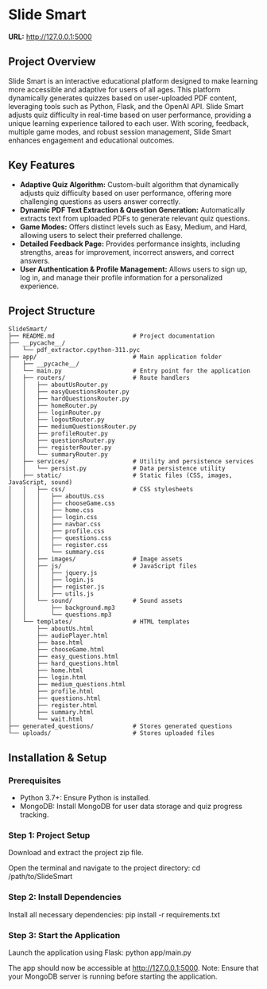 # Slide Smart

**URL:** http://127.0.0.1:5000

## Project Overview

Slide Smart is an interactive educational platform designed to make learning more accessible and adaptive for users of all ages. This platform dynamically generates quizzes based on user-uploaded PDF content, leveraging tools such as Python, Flask, and the OpenAI API. Slide Smart adjusts quiz difficulty in real-time based on user performance, providing a unique learning experience tailored to each user. With scoring, feedback, multiple game modes, and robust session management, Slide Smart enhances engagement and educational outcomes.

## Key Features

- **Adaptive Quiz Algorithm:** Custom-built algorithm that dynamically adjusts quiz difficulty based on user performance, offering more challenging questions as users answer correctly.
- **Dynamic PDF Text Extraction & Question Generation:** Automatically extracts text from uploaded PDFs to generate relevant quiz questions.
- **Game Modes:** Offers distinct levels such as Easy, Medium, and Hard, allowing users to select their preferred challenge.
- **Detailed Feedback Page:** Provides performance insights, including strengths, areas for improvement, incorrect answers, and correct answers.
- **User Authentication & Profile Management:** Allows users to sign up, log in, and manage their profile information for a personalized experience.

## Project Structure

```plaintext
SlideSmart/
├── README.md                      # Project documentation
├── __pycache__/                   
│   └── pdf_extractor.cpython-311.pyc
├── app/                           # Main application folder
│   ├── __pycache__/
│   └── main.py                    # Entry point for the application
│   ├── routers/                   # Route handlers
│   │   ├── aboutUsRouter.py
│   │   ├── easyQuestionsRouter.py
│   │   ├── hardQuestionsRouter.py
│   │   ├── homeRouter.py
│   │   ├── loginRouter.py
│   │   ├── logoutRouter.py
│   │   ├── mediumQuestionsRouter.py
│   │   ├── profileRouter.py
│   │   ├── questionsRouter.py
│   │   ├── registerRouter.py
│   │   └── summaryRouter.py
│   ├── services/                  # Utility and persistence services
│   │   └── persist.py             # Data persistence utility
│   ├── static/                    # Static files (CSS, images, JavaScript, sound)
│   │   ├── css/                   # CSS stylesheets
│   │   │   ├── aboutUs.css
│   │   │   ├── chooseGame.css
│   │   │   ├── home.css
│   │   │   ├── login.css
│   │   │   ├── navbar.css
│   │   │   ├── profile.css
│   │   │   ├── questions.css
│   │   │   ├── register.css
│   │   │   └── summary.css
│   │   ├── images/                # Image assets
│   │   ├── js/                    # JavaScript files
│   │   │   ├── jquery.js
│   │   │   ├── login.js
│   │   │   ├── register.js
│   │   │   ├── utils.js
│   │   └── sound/                 # Sound assets
│   │       ├── background.mp3
│   │       └── questions.mp3
│   └── templates/                 # HTML templates
│       ├── aboutUs.html
│       ├── audioPlayer.html
│       ├── base.html
│       ├── chooseGame.html
│       ├── easy_questions.html
│       ├── hard_questions.html
│       ├── home.html
│       ├── login.html
│       ├── medium_questions.html
│       ├── profile.html
│       ├── questions.html
│       ├── register.html
│       ├── summary.html
│       └── wait.html
├── generated_questions/           # Stores generated questions
└── uploads/                       # Stores uploaded files
```

## Installation & Setup

### Prerequisites
- Python 3.7+: Ensure Python is installed.
- MongoDB: Install MongoDB for user data storage and quiz progress tracking.

### Step 1: Project Setup
Download and extract the project zip file.

Open the terminal and navigate to the project directory:
cd /path/to/SlideSmart

### Step 2: Install Dependencies
Install all necessary dependencies:
pip install -r requirements.txt


### Step 3: Start the Application
Launch the application using Flask:
python app/main.py

The app should now be accessible at http://127.0.0.1:5000.
Note: Ensure that your MongoDB server is running before starting the application.







